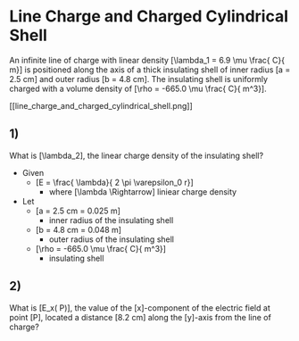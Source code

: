 # Line Charge and Charged Cylindrical Shell
An infinite line of charge with linear density 
\[\lambda_1 = 6.9 \mu \frac{ C}{ m}\] is positioned along 
the axis of a thick insulating shell of inner radius 
\[a = 2.5 cm\] and outer radius \[b = 4.8 cm\]. The 
insulating shell is uniformly charged with a volume density of 
\[\rho   = -665.0 \mu \frac{ C}{ m^3}\].

[[line_charge_and_charged_cylindrical_shell.png]]

## 1)
What is \[\lambda_2\], the linear charge density of the insulating shell?

* Given
  * \[E = \frac{ \lambda}{ 2 \pi \varepsilon_0 r}\]
      * where \[\lambda \Rightarrow\] liniear charge density
* Let
  * \[a = 2.5 cm = 0.025 m\]
    * inner radius of the insulating shell
  * \[b = 4.8 cm = 0.048 m\]
    * outer radius of the insulating shell
  * \[\rho   = -665.0 \mu \frac{ C}{ m^3}\]
    * insulating shell

## 2)
What is \[E_x( P)\], the value of the \[x\]-component of the electric 
field at point \[P\], located a distance \[8.2 cm\] along the \[y\]-axis 
from the line of charge?
